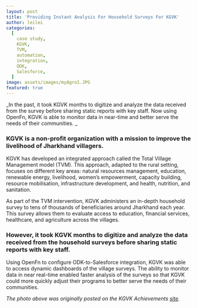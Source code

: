 ```yaml
---
layout: post
title: 'Providing Instant Analysis For Household Surveys For KGVK'
author: leilei
categories:
  [
    case study,
    KGVK,
    TVM,
    automation,
    integration,
    ODK,
    Salesforce,
  ]
image: assets/images/myAgro1.JPG
featured: true
---
```


_In the past, it took KGVK months to digitize and analyze the data received from the survey before sharing static reports with key staff. Now using OpenFn, KGVK is able to monitor data in near-time and better serve the needs of their communities. _

### KGVK is a non-profit organization with a mission to improve the livelihood of Jharkhand villagers.

KGVK has developed an integrated approach called the Total Village Management model (TVM). This approach, adapted to the rural setting, focuses on different key areas: natural resources management, education, renewable energy, livelihood, women’s empowerment, capacity building, resource mobilisation, infrastructure development, and health, nutrition, and sanitation. 

As part of the TVM intervention, KGVK administers an in-depth household survey to tens of thousands of beneficiaries around Jharkhand each year. This survey allows them to evaluate access to education, financial services, healthcare, and agriculture across the villages.

### However, it took KGVK months to digitize and analyze the data received from the household surveys before sharing static reports with key staff. 

Using OpenFn to configure ODK-to-Salesforce integration, KGVK was able to access dynamic dashboards of the village surveys. The ability to monitor data in near real-time enabled  faster analysis of the surveys so that KGVK could more quickly adjust their programs to better serve the needs of their communities. 

_The photo above was originally posted on the KGVK Achievements [site](https://www.kgvk.org/achievements.html)._

